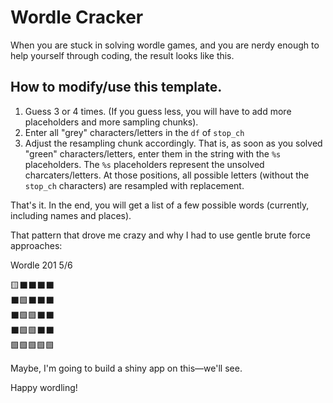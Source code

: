 # Wordle Cracker

When you are stuck in solving wordle games, and you are nerdy enough to help yourself through coding, 
the result looks like this.

## How to modify/use this template.

 1. Guess 3 or 4 times. (If you guess less, you will have to add more placeholders and more sampling chunks).
 2. Enter all "grey" characters/letters in the `df` of `stop_ch`
 3. Adjust the resampling chunk accordingly. That is, as soon as you solved "green" characters/letters, enter them in the string with the `%s` placeholders.
    The `%s` placeholders represent the unsolved charcaters/letters. At those positions, all possible letters (without the `stop_ch` characters) are resampled with replacement. 
 
That's it. In the end, you will get a list of a few possible words (currently, including names and places).


That pattern that drove me crazy and why I had to use gentle brute force approaches: 

Wordle 201 5/6

  🟨⬛⬛⬛⬛\
  ⬛🟩⬛⬛⬛\
  ⬛🟩🟩⬛⬛\
  ⬛🟩🟩⬛⬛\
  🟩🟩🟩🟩🟩


Maybe, I'm going to build a shiny app on this—we'll see.

Happy wordling!
